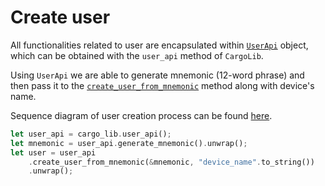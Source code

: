 # Create user

All functionalities related to user are encapsulated within
[`UserApi`](https://docs.wildland.dev/docs/wildland/lld/doc/wildland_cargo_lib/api/user/struct.UserApi.html)
object, which can be obtained with the `user_api` method of `CargoLib`.

Using `UserApi` we are able to generate mnemonic (12-word phrase) and then pass it to the 
[`create_user_from_mnemonic`](https://docs.wildland.dev/docs/wildland/lld/doc/wildland_cargo_lib/api/user/struct.UserApi.html#method.create_user_from_mnemonic)
method along with device's name.

Sequence diagram of user creation process can be found [here](../architecture/user_creation.md).

```rust
let user_api = cargo_lib.user_api();
let mnemonic = user_api.generate_mnemonic().unwrap();
let user = user_api
    .create_user_from_mnemonic(&mnemonic, "device_name".to_string())
    .unwrap();
```
